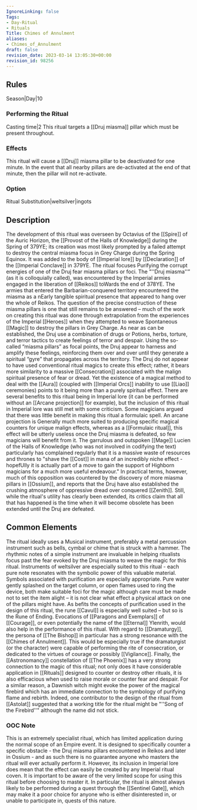 ```yaml
---
IgnoreLinking: false
Tags:
- Day-Ritual
- Rituals
Title: Chimes of Annulment
aliases:
- Chimes_of_Annulment
draft: false
revision_date: 2023-03-14 13:05:30+00:00
revision_id: 98256
---
```


## Rules
Season|Day|10
### Performing the Ritual
Casting time|2 This ritual targets a [[Druj miasma]] pillar which must be present throughout.
### Effects
This ritual will cause a [[Druj]] miasma pillar to be deactivated for one minute. 
In the event that all nearby pillars are de-activated at the end of that minute, then the pillar will not re-activate.
### Option
Ritual Substitution|weltsilver|ingots
## Description
The development of this ritual was overseen by Octavius of the [[Spire]] of the Auric Horizon, the [[Provost of the Halls of Knowledge]] during the Spring of 379YE; its creation was most likely prompted by a failed attempt to destroy the central miasma focus in Grey Charge during the Spring Equinox. It was added to the body of [[Imperial lore]] by [[Declaration]] of the [[Imperial Conclave]] in 379YE.
The ritual focuses Purifying the corrupt energies of one of the Druj fear miasma pillars or foci. The "''Druj miasma''” (as it is colloquially called), was encountered by the Imperial armies engaged in the liberation of [[Reikos]] toWards the end of 378YE. The armies that entered the Barbarian-conquered territory encountered the miasma as a nEarly tangible spiritual presence that appeared to hang over the whole of Reikos.
The question of the precise construction of these miasma pillars is one that still remains to be answered – much of the work on creating this ritual was done through extrapolation from the experiences of the Imperial [[Heroes]] when they attempted to weave Spontaneous [[Magic]] to destroy the pillars in Grey Charge. As near as can be established, the Druj use a combination of drugs or Potions, herbs, torture, and terror tactics to create feelings of terror and despair. Using the so-called “miasma pillars” as focal points, the Druj appear to harness and amplify these feelings, reinforcing them over and over until they generate a spiritual “gyre” that propagates across the territory. 
The Druj do not appear to have used conventional ritual magics to create this effect; rather, it bears more similarity to a massive [[Consecration]] associated with the malign spiritual presence of fear or dread. Yet the existence of a magical method to deal with the [[Aura]] (coupled with [[Imperial Orcs]] inability to use [[Liao]] ceremonies) points to it being more than a purely spiritual effect.
There are several benefits to this ritual being in Imperial lore (it can be performed without an [[Arcane projection]] for example), but the inclusion of this ritual in Imperial lore was still met with some criticism. Some magicians argued that there was little benefit in making this ritual a formulaic spell. An arcane projection is Generally much more suited to producing specific magical counters for unique malign effects, whereas as a [[Formulaic ritual]], this effect will be utterly useless once the Druj miasma is defeated, so few magicians will benefit from it. 
The garrulous and outspoken [[Mage]] Lucien of the Halls of Knowledge (who was not involved in codifying the text) particularly has complained regularly that it is a massive waste of resources and thrones to "shave the [[Cost]] in mana of an incredibly niche effect - hopefUlly it is actually part of a move to gain the support of Highborn magicians for a much more useful endeavour."
In practical terms, however, much of this opposition was countered by the discovery of more miasma pillars in [[Ossium]], and reports that the Druj have also established the crushing atmosphere of oppressive dread over conquered [[Zenith]]. Still, while the ritual's utility has clearly been extended, its critics claim that all that has happened is the time when it will become obsolete has been extended until the Druj are defeated.
## Common Elements
The ritual ideally uses a Musical instrument, preferably a metal percussion instrument such as bells, cymbal or chime that is struck with a hammer. The rhythmic notes of a simple instrument are invaluable in helping ritualists focus past the fear evoked by the Druj miasma to weave the magic for this ritual. Instruments of weltsilver are especially suited to this ritual - each pure note resonates with the symbolic power of this valuable material.
Symbols associated with purification are especially appropriate. Pure water gently splashed on the target column, or open flames used to ring the device, both make suitable foci for the magic although care must be made not to set the item alight – it is not clear what effect a physical attack on one of the pillars might have.
As befits the concepts of purification used in the design of this ritual, the rune [[Cavul]] is especially well suited – but so is the Rune of Ending. Evocations of [[Paragons and Exemplars]] of [[Courage]], or even potentially the name of the [[Eternal]] Ylenrith, would also help in the performance of this ritual.
With regard to [[Dramaturgy]], the persona of [[The Bishop]] in particular has a strong resonance with the [[Chimes of Annulment]]. This would be especially true if the dramaturgist (or the character) were capable of performing the rite of consecration, or dedicated to the virtues of courage or possibly [[Vigilance]].
Finally, the [[Astronomancy]] constellation of [[The Phoenix]] has a very strong connection to the magic of this ritual; not only does it have considerable application in [[Rituals]] designed to counter or destroy other rituals, it is also efficacious when used to raise morale or counter fear and despair. For a similar reason, a Dawnish witch might evoke the power of the magical firebird which has an immediate connection to the symbology of purifying flame and rebirth. Indeed, one contributor to the design of the ritual from [[Astolat]] suggested that a working title for the ritual might be "''Song of the Firebird''" although the name did not stick.
### OOC Note
This is an extremely specialist ritual, which has limited application during the normal scope of an Empire event. It is designed to specifically counter a specific obstacle - the Druj miasma pillars encountered in Reikos and later in Ossium - and as such there is no guarantee anyone who masters the ritual will ever actually perform it. However, its inclusion in Imperial lore does mean that the effect can easily be created by any Imperial ritual coven. It is important to be aware of the very limited scope for using this ritual before choosing to master it. In particular, the ritual is almost always likely to be performed during a quest through the [[Sentinel Gate]], which may make it a poor choice for anyone who is either disinterested in, or unable to participate in, quests of this nature.
